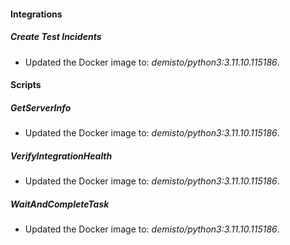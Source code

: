 
#### Integrations

##### Create Test Incidents
- Updated the Docker image to: *demisto/python3:3.11.10.115186*.



#### Scripts

##### GetServerInfo
- Updated the Docker image to: *demisto/python3:3.11.10.115186*.


##### VerifyIntegrationHealth
- Updated the Docker image to: *demisto/python3:3.11.10.115186*.


##### WaitAndCompleteTask
- Updated the Docker image to: *demisto/python3:3.11.10.115186*.


